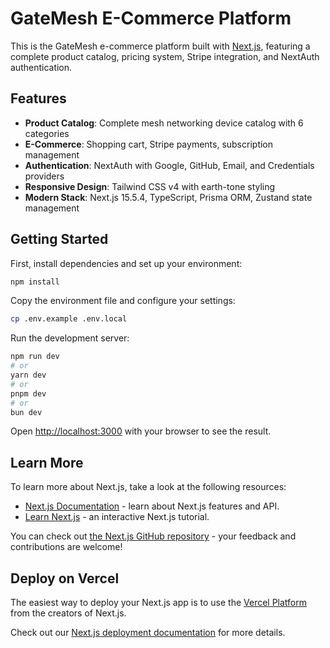 # GateMesh E-Commerce Platform

This is the GateMesh e-commerce platform built with [Next.js](https://nextjs.org), featuring a complete product catalog, pricing system, Stripe integration, and NextAuth authentication.

## Features

- **Product Catalog**: Complete mesh networking device catalog with 6 categories
- **E-Commerce**: Shopping cart, Stripe payments, subscription management
- **Authentication**: NextAuth with Google, GitHub, Email, and Credentials providers
- **Responsive Design**: Tailwind CSS v4 with earth-tone styling
- **Modern Stack**: Next.js 15.5.4, TypeScript, Prisma ORM, Zustand state management

## Getting Started

First, install dependencies and set up your environment:

```bash
npm install
```

Copy the environment file and configure your settings:
```bash
cp .env.example .env.local
```

Run the development server:

```bash
npm run dev
# or
yarn dev
# or
pnpm dev
# or
bun dev
```

Open [http://localhost:3000](http://localhost:3000) with your browser to see the result.

## Learn More

To learn more about Next.js, take a look at the following resources:

- [Next.js Documentation](https://nextjs.org/docs) - learn about Next.js features and API.
- [Learn Next.js](https://nextjs.org/learn) - an interactive Next.js tutorial.

You can check out [the Next.js GitHub repository](https://github.com/vercel/next.js) - your feedback and contributions are welcome!

## Deploy on Vercel

The easiest way to deploy your Next.js app is to use the [Vercel Platform](https://vercel.com/new?utm_medium=default-template&filter=next.js&utm_source=create-next-app&utm_campaign=create-next-app-readme) from the creators of Next.js.

Check out our [Next.js deployment documentation](https://nextjs.org/docs/app/building-your-application/deploying) for more details.
